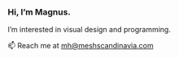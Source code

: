 ### Hi, I’m Magnus.
I’m interested in visual design and programming.
<br>

📫 Reach me at mh@meshscandinavia.com

<!---
mch-sg/mch-sg is a ✨ special ✨ repository because its `README.md` (this file) appears on your GitHub profile.
You can click the Preview link to take a look at your changes.
--->
